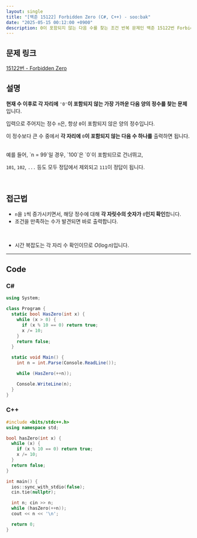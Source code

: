 ```yaml
---
layout: single
title: "[백준 15122] Forbidden Zero (C#, C++) - soo:bak"
date: "2025-05-15 00:12:00 +0900"
description: 0이 포함되지 않는 다음 수를 찾는 조건 반복 문제인 백준 15122번 Forbidden Zero 문제의 C# 및 C++ 풀이 및 해설
---
```


## 문제 링크
[15122번 - Forbidden Zero](https://www.acmicpc.net/problem/15122)

## 설명
**현재 수 이후로 각 자리에** `'0'`**이 포함되지 않는 가장 가까운 다음 양의 정수를 찾는 문제**입니다.

입력으로 주어지는 정수 `n`은, 항상 `0`이 포함되지 않은 양의 정수입니다.

이 정수보다 큰 수 중에서 **각 자리에** `0`**이 포함되지 않는 다음 수 하나를** 출력하면 됩니다.

<br>
예를 들어, `n = 99`일 경우, `100`은 `0`이 포함되므로 건너뛰고,

`101`, `102`, `...` 등도 모두 정답에서 제외되고 `111`이 정답이 됩니다.

<br>

## 접근법

- `n`을 `1`씩 증가시키면서, 해당 정수에 대해 **각 자릿수의 숫자가** `0`**인지 확인**합니다.
- 조건을 만족하는 수가 발견되면 바로 출력합니다.

<br>

- 시간 복잡도는 각 자리 수 확인이므로 $O(\log n)$입니다.

---

## Code

### C#

```csharp
using System;

class Program {
  static bool HasZero(int x) {
    while (x > 0) {
      if (x % 10 == 0) return true;
      x /= 10;
    }
    return false;
  }

  static void Main() {
    int n = int.Parse(Console.ReadLine());

    while (HasZero(++n));

    Console.WriteLine(n);
  }
}
```

### C++

```cpp
#include <bits/stdc++.h>
using namespace std;

bool hasZero(int x) {
  while (x) {
    if (x % 10 == 0) return true;
    x /= 10;
  }
  return false;
}

int main() {
  ios::sync_with_stdio(false);
  cin.tie(nullptr);

  int n; cin >> n;
  while (hasZero(++n));
  cout << n << '\n';

  return 0;
}
```
